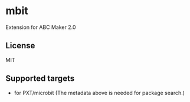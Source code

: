 # mbit

Extension for ABC Maker 2.0 

## License

MIT

## Supported targets

* for PXT/microbit
(The metadata above is needed for package search.)
